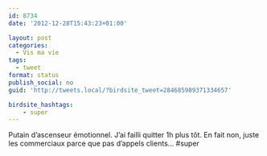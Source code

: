 ```yaml
---
id: 8734
date: '2012-12-28T15:43:23+01:00'

layout: post
categories:
  - Vis ma vie
tags:
  - tweet
format: status
publish_social: no
guid: 'http://tweets.local/?birdsite_tweet=284685989371334657'

birdsite_hashtags:
    - super
---
```


Putain d’ascenseur émotionnel. J’ai failli quitter 1h plus tôt. En fait non, juste les commerciaux parce que pas d’appels clients… #super